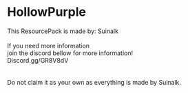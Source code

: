 # HollowPurple
This ResourcePack is made by: Suinalk<br/>
<br/>
If you need more information<br/>
join the discord bellow for more information!<br/>
Discord.gg/GR8V8dV<br/>
<br/>
<br/>
Do not claim it as your own as everything is made by Suinalk.
